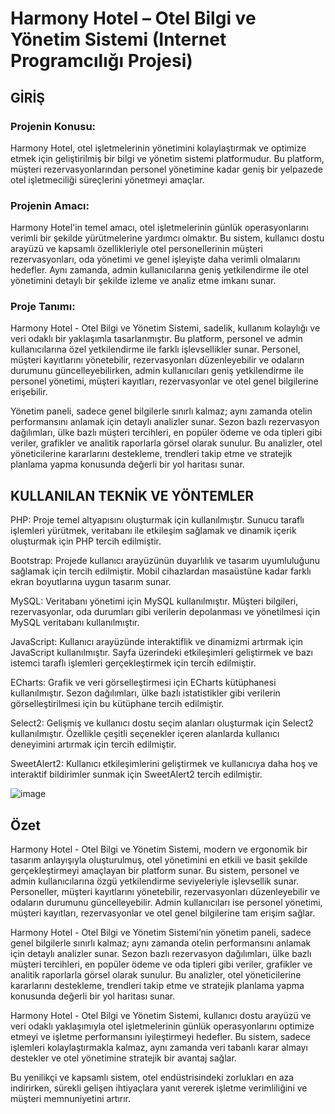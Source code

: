 # Harmony Hotel – Otel Bilgi ve Yönetim Sistemi (Internet Programcılığı Projesi)

## GİRİŞ
### Projenin Konusu:
Harmony Hotel, otel işletmelerinin yönetimini kolaylaştırmak ve optimize etmek için geliştirilmiş bir bilgi ve yönetim sistemi platformudur. Bu platform, müşteri rezervasyonlarından personel yönetimine kadar geniş bir yelpazede otel işletmeciliği süreçlerini yönetmeyi amaçlar.

### Projenin Amacı:
Harmony Hotel'in temel amacı, otel işletmelerinin günlük operasyonlarını verimli bir şekilde yürütmelerine yardımcı olmaktır. Bu sistem, kullanıcı dostu arayüzü ve kapsamlı özellikleriyle otel personellerinin müşteri rezervasyonları, oda yönetimi ve genel işleyişte daha verimli olmalarını hedefler. Aynı zamanda, admin kullanıcılarına geniş yetkilendirme ile otel yönetimini detaylı bir şekilde izleme ve analiz etme imkanı sunar.

### Proje Tanımı:
Harmony Hotel - Otel Bilgi ve Yönetim Sistemi, sadelik, kullanım kolaylığı ve veri odaklı bir yaklaşımla tasarlanmıştır. Bu platform, personel ve admin kullanıcılarına özel yetkilendirme ile farklı işlevsellikler sunar. Personel, müşteri kayıtlarını yönetebilir, rezervasyonları düzenleyebilir ve odaların durumunu güncelleyebilirken, admin kullanıcıları geniş yetkilendirme ile personel yönetimi, müşteri kayıtları, rezervasyonlar ve otel genel bilgilerine erişebilir.

Yönetim paneli, sadece genel bilgilerle sınırlı kalmaz; aynı zamanda otelin performansını anlamak için detaylı analizler sunar. Sezon bazlı rezervasyon dağılımları, ülke bazlı müşteri tercihleri, en popüler ödeme ve oda tipleri gibi veriler, grafikler ve analitik raporlarla görsel olarak sunulur. Bu analizler, otel yöneticilerine kararlarını destekleme, trendleri takip etme ve stratejik planlama yapma konusunda değerli bir yol haritası sunar.


## KULLANILAN TEKNİK VE YÖNTEMLER
PHP: Proje temel altyapısını oluşturmak için kullanılmıştır. Sunucu taraflı işlemleri yürütmek, veritabanı ile etkileşim sağlamak ve dinamik içerik oluşturmak için PHP tercih edilmiştir.

Bootstrap: Projede kullanıcı arayüzünün duyarlılık ve tasarım uyumluluğunu sağlamak için tercih edilmiştir. Mobil cihazlardan masaüstüne kadar farklı ekran boyutlarına uygun tasarım sunar.

MySQL: Veritabanı yönetimi için MySQL kullanılmıştır. Müşteri bilgileri, rezervasyonlar, oda durumları gibi verilerin depolanması ve yönetilmesi için MySQL veritabanı kullanılmıştır.

JavaScript: Kullanıcı arayüzünde interaktiflik ve dinamizmi artırmak için JavaScript kullanılmıştır. Sayfa üzerindeki etkileşimleri geliştirmek ve bazı istemci taraflı işlemleri gerçekleştirmek için tercih edilmiştir.

ECharts: Grafik ve veri görselleştirmesi için ECharts kütüphanesi kullanılmıştır. Sezon dağılımları, ülke bazlı istatistikler gibi verilerin görselleştirilmesi için bu kütüphane tercih edilmiştir.

Select2: Gelişmiş ve kullanıcı dostu seçim alanları oluşturmak için Select2 kullanılmıştır. Özellikle çeşitli seçenekler içeren alanlarda kullanıcı deneyimini artırmak için tercih edilmiştir.

SweetAlert2: Kullanıcı etkileşimlerini geliştirmek ve kullanıcıya daha hoş ve interaktif bildirimler sunmak için SweetAlert2 tercih edilmiştir.


![image](https://github.com/furkan-karapinar/Harmony_Otel_Bilgi_Sistemi/assets/159263067/f38ad462-2f65-4576-8c54-18fa6cbd4d58)

## Özet
Harmony Hotel - Otel Bilgi ve Yönetim Sistemi, modern ve ergonomik bir tasarım anlayışıyla oluşturulmuş, otel yönetimini en etkili ve basit şekilde gerçekleştirmeyi amaçlayan bir platform sunar. Bu sistem, personel ve admin kullanıcılarına özgü yetkilendirme seviyeleriyle işlevsellik sunar. Personeller, müşteri kayıtlarını yönetebilir, rezervasyonları düzenleyebilir ve odaların durumunu güncelleyebilir. Admin kullanıcıları ise personel yönetimi, müşteri kayıtları, rezervasyonlar ve otel genel bilgilerine tam erişim sağlar.

Harmony Hotel - Otel Bilgi ve Yönetim Sistemi’nin yönetim paneli, sadece genel bilgilerle sınırlı kalmaz; aynı zamanda otelin performansını anlamak için detaylı analizler sunar. Sezon bazlı rezervasyon dağılımları, ülke bazlı müşteri tercihleri, en popüler ödeme ve oda tipleri gibi veriler, grafikler ve analitik raporlarla görsel olarak sunulur. Bu analizler, otel yöneticilerine kararlarını destekleme, trendleri takip etme ve stratejik planlama yapma konusunda değerli bir yol haritası sunar.

Harmony Hotel - Otel Bilgi ve Yönetim Sistemi, kullanıcı dostu arayüzü ve veri odaklı yaklaşımıyla otel işletmelerinin günlük operasyonlarını optimize etmeyi ve işletme performansını iyileştirmeyi hedefler. Bu sistem, sadece işlemleri kolaylaştırmakla kalmaz, aynı zamanda veri tabanlı karar almayı destekler ve otel yönetimine stratejik bir avantaj sağlar.

Bu yenilikçi ve kapsamlı sistem, otel endüstrisindeki zorlukları en aza indirirken, sürekli gelişen ihtiyaçlara yanıt vererek işletme verimliliğini ve müşteri memnuniyetini artırır.
